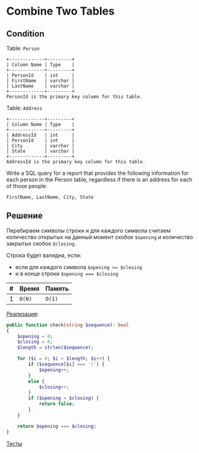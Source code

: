 # Combine Two Tables

## Condition

Table: `Person`

```
+-------------+---------+
| Column Name | Type    |
+-------------+---------+
| PersonId    | int     |
| FirstName   | varchar |
| LastName    | varchar |
+-------------+---------+
PersonId is the primary key column for this table.
```

Table: `Address`

```
+-------------+---------+
| Column Name | Type    |
+-------------+---------+
| AddressId   | int     |
| PersonId    | int     |
| City        | varchar |
| State       | varchar |
+-------------+---------+
AddressId is the primary key column for this table.
```

Write a SQL query for a report that provides the following information for each person in the Person table, regardless if there is an address for each of those people:

```
FirstName, LastName, City, State
```

## Решение

Перебираем символы строки и для каждого символа считаем количество открытых на данный момент скобок `$opening` и количество закрытых скобок `$closing`. 

Строка будет валидна, если:

- если для каждого символа `$opening >= $closing`
- и в конце строки `$opening === $closing`

| #    | Время  | Память |
| ---- | ------ | ------ |
| 1    | `O(N)` | `O(1)` |

[Реализация](Solution.php):

```php
public function check(string $sequence): bool
{
    $opening = 0;
    $closing = 0;
    $length = strlen($sequence);

    for ($i = 0; $i < $length; $i++) {
        if ($sequence[$i] === '(') {
            $opening++;
        }
        else {
            $closing++;
        }
        if ($opening < $closing) {
            return false;
        }
    }

    return $opening === $closing;
}
```

[Тесты](./../../tests/CheckParentheses/SolutionTest.php)

